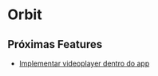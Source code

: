 # Orbit

## Próximas Features
- [Implementar videoplayer dentro do app](https://flutter.dev/docs/cookbook/plugins/play-video)